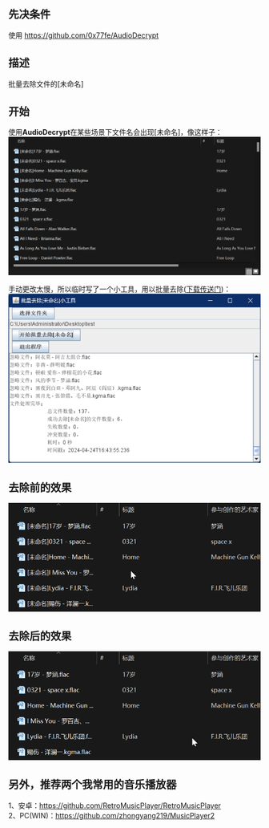## 先决条件
使用 https://github.com/0x77fe/AudioDecrypt

## 描述  
批量去除文件的[未命名]

## 开始
使用**AudioDecrypt**在某些场景下文件名会出现[未命名]，像这样子：  
![img.png](img.png)
  
手动更改太慢，所以临时写了一个小工具，用以批量去除([下载传送门](https://github.com/pengweizhong/rename-gadget/releases))：  
![img_1.png](img_1.png)  

## 去除前的效果
![img_2.png](img_2.png)  
## 去除后的效果
![img_3.png](img_3.png)  

## 另外，推荐两个我常用的音乐播放器  
1、安卓：https://github.com/RetroMusicPlayer/RetroMusicPlayer  
2、PC(WIN)：https://github.com/zhongyang219/MusicPlayer2  